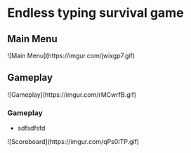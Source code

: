 # Endless typing survival game
<h2>Main Menu</h2>
![Main Menu](https://imgur.com/jwixgp7.gif)
<h2>Gameplay</h2>
![Gameplay](https://imgur.com/rMCwrfB.gif)
<h3>Gameplay</h3>
<ul><li>sdfsdfsfd</li></ul>
![Scoreboard](https://imgur.com/qPs0ITP.gif)


